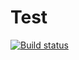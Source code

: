 # Test

[![Build status](https://ci.appveyor.com/api/projects/status/5cffj69jhe6vyy5h?svg=true)](https://ci.appveyor.com/project/kobiche13/ahj-dom)